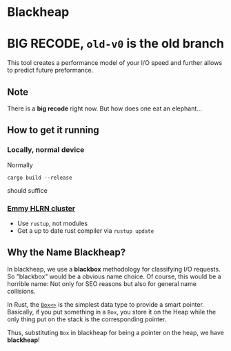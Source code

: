 # Blackheap

# BIG RECODE, `old-v0` is the old branch

This tool creates a performance model of your I/O speed and further allows to predict future preformance.

## Note

There is a **big recode** right now. But how does one eat an elephant...

## How to get it running

### Locally, normal device

Normally
```
cargo build --release
```
should suffice

### [Emmy HLRN cluster](https://gwdg.de/hpc/systems/emmy/)
- Use `rustup`, not modules
- Get a up to date rust compiler via `rustup update`


## Why the Name Blackheap?

In blackheap, we use a __blackbox__ methodology for classifying I/O requests. So "blackbox" would be a obvious name choice. Of course, this would be a horrible name: Not only for SEO reasons but also for general name collisions.

In Rust, the [`Box<>`](https://doc.rust-lang.org/book/ch15-01-box.html) is the simplest data type to provide a smart pointer. Basically, if you put something in a `Box`, you store it on the Heap while the only thing put on the stack is the corresponding pointer.

Thus, substituting `Box` in blackheap for being a pointer on the heap, we have __blackheap__!
